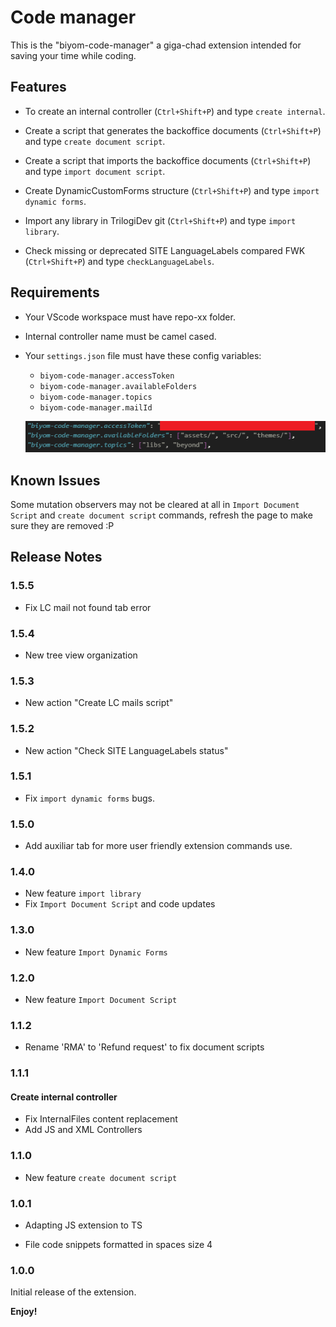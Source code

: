 # Code manager

This is the "biyom-code-manager" a giga-chad extension intended for saving your time while coding.

## Features

- To create an internal controller (`Ctrl+Shift+P`) and type `create internal`.

- Create a script that generates the backoffice documents (`Ctrl+Shift+P`) and type `create document script`.

- Create a script that imports the backoffice documents (`Ctrl+Shift+P`) and type `import document script`.

- Create DynamicCustomForms structure (`Ctrl+Shift+P`) and type `import dynamic forms`.

- Import any library in TrilogiDev git  (`Ctrl+Shift+P`) and type `import library`.

- Check missing or deprecated SITE LanguageLabels compared FWK (`Ctrl+Shift+P`) and type `checkLanguageLabels`.

## Requirements

- Your VScode workspace must have repo-xx folder.
- Internal controller name must be camel cased.
- Your `settings.json` file must have these config variables:
  - `biyom-code-manager.accessToken`
  - `biyom-code-manager.availableFolders`
  - `biyom-code-manager.topics`
  - `biyom-code-manager.mailId`
 
    
  ![settings](https://github.com/XavierPerezFondevila/biyom-code-manager/blob/master/images/biyom-code-manager-settings.png)

## Known Issues

Some mutation observers may not be cleared at all in `Import Document Script` and `create document script` commands, refresh the page to make sure they are removed :P

## Release Notes

### 1.5.5
- Fix LC mail not found tab error

### 1.5.4
- New tree view organization

### 1.5.3
- New action "Create LC mails script"

### 1.5.2
- New action "Check SITE LanguageLabels status"

### 1.5.1
- Fix `import dynamic forms` bugs. 

### 1.5.0
- Add auxiliar tab for more user friendly extension commands use. 

### 1.4.0
- New feature `import library` 
- Fix `Import Document Script` and code updates 

### 1.3.0
- New feature `Import Dynamic Forms`

### 1.2.0
- New feature `Import Document Script`
### 1.1.2
- Rename 'RMA' to 'Refund request' to fix document scripts
### 1.1.1
#### Create internal controller
- Fix InternalFiles content replacement
- Add JS and XML Controllers

### 1.1.0

- New feature `create document script`

### 1.0.1

- Adapting JS extension to TS

- File code snippets formatted in spaces size 4

### 1.0.0

Initial release of the extension.

**Enjoy!**
